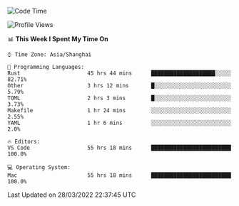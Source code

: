 <!--START_SECTION:waka-->
![Code Time](http://img.shields.io/badge/Code%20Time-1%2C162%20hrs%2032%20mins-blue)

![Profile Views](http://img.shields.io/badge/Profile%20Views-7-blue)

📊 **This Week I Spent My Time On** 

```text
⌚︎ Time Zone: Asia/Shanghai

💬 Programming Languages: 
Rust                     45 hrs 44 mins      ████████████████████░░░░░   82.71% 
Other                    3 hrs 12 mins       █░░░░░░░░░░░░░░░░░░░░░░░░   5.79% 
TOML                     2 hrs 3 mins        █░░░░░░░░░░░░░░░░░░░░░░░░   3.73% 
Makefile                 1 hr 24 mins        ░░░░░░░░░░░░░░░░░░░░░░░░░   2.55% 
YAML                     1 hr 6 mins         ░░░░░░░░░░░░░░░░░░░░░░░░░   2.0%

🔥 Editors: 
VS Code                  55 hrs 18 mins      █████████████████████████   100.0%

💻 Operating System: 
Mac                      55 hrs 18 mins      █████████████████████████   100.0%

```


 Last Updated on 28/03/2022 22:37:45 UTC
<!--END_SECTION:waka-->
